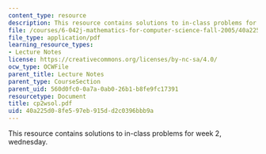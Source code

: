 ```yaml
---
content_type: resource
description: This resource contains solutions to in-class problems for week 2, wednesday.
file: /courses/6-042j-mathematics-for-computer-science-fall-2005/40a225d08fe597eb915dd2c0396bbb9a_cp2wsol.pdf
file_type: application/pdf
learning_resource_types:
- Lecture Notes
license: https://creativecommons.org/licenses/by-nc-sa/4.0/
ocw_type: OCWFile
parent_title: Lecture Notes
parent_type: CourseSection
parent_uid: 560d0fc0-0a7a-0ab0-26b1-b8fe9fc17391
resourcetype: Document
title: cp2wsol.pdf
uid: 40a225d0-8fe5-97eb-915d-d2c0396bbb9a
---
```

This resource contains solutions to in-class problems for week 2, wednesday.